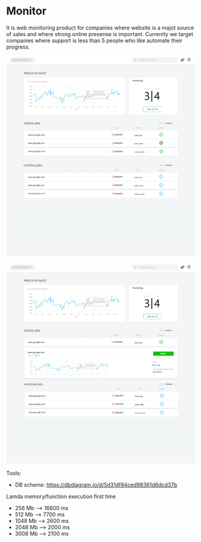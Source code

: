 # Monitor
It is web monitoring product for companies where website is a majot source of sales and where strong online presense is important.
Currently we target companies where support is less than 5 people who like automate their progress.

![Dashboard](https://github.com/jviaches/Monitor/blob/master/dashboard_ui.png)

![Dashboard - View Item](https://github.com/jviaches/Monitor/blob/master/dashboard_ui_openedItem.png)


Tools:
- DB scheme: https://dbdiagram.io/d/5d31df84ced98361d6dcd37b

Lamda memory/function execution first time
- 256  Mb --> 16600 ms
- 512  Mb --> 7700  ms
- 1048 Mb --> 2600  ms
- 2048 Mb --> 2000  ms
- 3008 Mb --> 2100  ms
